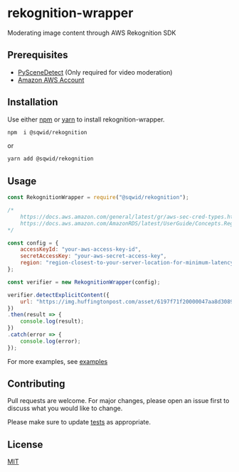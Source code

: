 # rekognition-wrapper

Moderating image content through AWS Rekognition SDK

## Prerequisites

* [PySceneDetect](https://github.com/Breakthrough/PySceneDetect) (Only required for video moderation)
* [Amazon AWS Account](https://aws.amazon.com/)

## Installation

Use either [npm](https://www.npmjs.com/package/@sqwid/rekognition) or [yarn](https://yarnpkg.com/) to
install rekognition-wrapper.

```bash
npm  i @sqwid/rekognition
```

or

```bash
yarn add @sqwid/rekognition
```

## Usage

```javascript
const RekognitionWrapper = require("@sqwid/rekognition");

/*
    https://docs.aws.amazon.com/general/latest/gr/aws-sec-cred-types.html#access-keys-and-secret-access-keys
    https://docs.aws.amazon.com/AmazonRDS/latest/UserGuide/Concepts.RegionsAndAvailabilityZones.html
*/

const config = {
	accessKeyId: "your-aws-access-key-id",
	secretAccessKey: "your-aws-secret-access-key",
	region: "region-closest-to-your-server-location-for-minimum-latency",
};

const verifier = new RekognitionWrapper(config);

verifier.detectExplicitContent({
	url: "https://img.huffingtonpost.com/asset/6197f71f20000047aa8d3089.jpeg?cache=dLXWffeF86&ops=scalefit_720_noupscale",
})
.then(result => {
	console.log(result);
})
.catch(error => {
	console.log(error);
});
```

For more examples, see [examples](example/)

## Contributing

Pull requests are welcome. For major changes, please open an issue first to
discuss what you would like to change.

Please make sure to update [tests](tests/index.test.js) as appropriate.

## License

[MIT](LICENSE)

